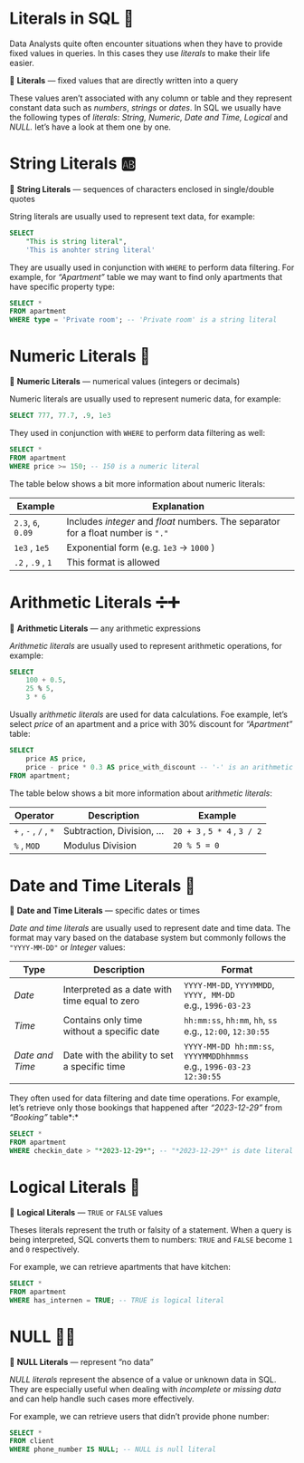 # Literals in SQL 🧮

Data Analysts quite often encounter situations when they have to provide fixed values in queries. In this cases they use *literals* to make their life easier. 

<aside>

📖 **Literals** — fixed values that are directly written into a query

</aside>

These values aren’t associated with any column or table and they represent constant data such as *numbers*, *strings* or *dates*. In SQL we usually have the following types of *literals*: *String, Numeric, Date and Time, Logical* and *NULL.* let’s have a look at them one by one.

# String Literals 🆎

<aside>

📖 **String Literals** — sequences of characters enclosed in single/double quotes

</aside>

String literals are usually used to represent text data, for example:

```sql
SELECT
    "This is string literal",
    'This is anohter string literal'
```

They are usually used in conjunction with `WHERE` to perform data filtering. For example, for *“Apartment”* table we may want to find only apartments that have specific property type:

```sql
SELECT *
FROM apartment
WHERE type = 'Private room'; -- 'Private room' is a string literal
```

# Numeric Literals 🔢

<aside>

📖 **Numeric Literals** — numerical values (integers or decimals)

</aside>

Numeric literals are usually used to represent numeric data, for example:

```sql
SELECT 777, 77.7, .9, 1e3
```

They used in conjunction with `WHERE` to perform data filtering as well:

```sql
SELECT *
FROM apartment
WHERE price >= 150; -- 150 is a numeric literal
```

The table below shows a bit more information about numeric literals:

| **Example** | **Explanation** |
| --- | --- |
| `2.3`, `6`, `0.09` | Includes *integer* and *float* numbers. The separator for a float number is `"."` |
| `1e3` , `1e5`  | Exponential form (e.g. `1e3` → `1000` ) |
| `.2` , `.9` , `1` | This format is allowed  |

# Arithmetic Literals ➗➕

<aside>

📖 **Arithmetic Literals** — any arithmetic expressions

</aside>

*Arithmetic literals* are usually used to represent arithmetic operations, for example:

```sql
SELECT
    100 + 0.5,
    25 % 5,
    3 * 6
```

Usually a*rithmetic literals* are used for data calculations. Foe example, let’s select *price* of an apartment and a price with 30% discount for *“Apartment”* table:

```sql
SELECT
    price AS price,
    price - price * 0.3 AS price_with_discount -- '-' is an arithmetic literal
FROM apartment;
```

The table below shows a bit more information about a*rithmetic literals*:

| **Operator** | **Description** | **Example** |
| --- | --- | --- |
| `+` , `-` , `/` , `*` | Subtraction, Division, …  | `20 + 3` , `5 * 4` , `3 / 2` |
| `%` , `MOD`  | Modulus Division | `20 % 5 = 0`  |

# Date and Time Literals 📅

<aside>

📖 **Date and Time Literals** — specific dates or times

</aside>

*Date and time literals* are usually used to represent date and time data. The format may vary based on the database system but commonly follows the `"YYYY-MM-DD"` or *Integer* values:


| **Type**            | **Description**                                       | **Format**                                                       |
|----------------------|-------------------------------------------------------|-------------------------------------------------------------------|
| *Date*              | Interpreted as a date with time equal to zero         | `YYYY-MM-DD`, `YYYYMMDD`, `YYYY, MM-DD`<br>e.g., `1996-03-23`    |
| *Time*              | Contains only time without a specific date            | `hh:mm:ss`, `hh:mm`, `hh`, `ss`<br>e.g., `12:00`, `12:30:55`     |
| *Date and Time*     | Date with the ability to set a specific time           | `YYYY-MM-DD hh:mm:ss`, `YYYYMMDDhhmmss`<br>e.g., `1996-03-23 12:30:55` |


They often used for data filtering and date time operations. For example, let’s retrieve only those bookings that happened after *“2023-12-29”*  from *“Booking”* table*:*

```sql
SELECT *
FROM apartment
WHERE checkin_date > "*2023-12-29*"; -- "*2023-12-29*" is date literal
```

# Logical Literals 🧩

<aside>

📖 **Logical Literals** — `TRUE` or `FALSE` values

</aside>

Theses literals represent the truth or falsity of a statement. When a query is being interpreted, SQL converts them to numbers: `TRUE` and `FALSE` become `1` and `0` respectively.

For example, we can retrieve apartments that have kitchen:

```sql
SELECT *
FROM apartment
WHERE has_internen = TRUE; -- TRUE is logical literal
```

# NULL 🤷‍♂️

<aside>

📖 **NULL Literals** — represent “no data”

</aside>

*NULL literals* represent the absence of a value or unknown data in SQL. They are especially useful when dealing with *incomplete* or *missing data* and can help handle such cases more effectively.

For example, we can retrieve users that didn’t provide phone number:

```sql
SELECT *
FROM client
WHERE phone_number IS NULL; -- NULL is null literal
```